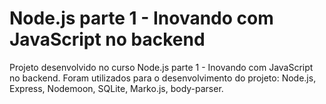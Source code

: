 # Node.js parte 1 - Inovando com JavaScript no backend
Projeto desenvolvido no curso Node.js parte 1 - Inovando com JavaScript no backend. Foram utilizados para o desenvolvimento do projeto: Node.js, Express, Nodemoon, SQLite, Marko.js, body-parser.
